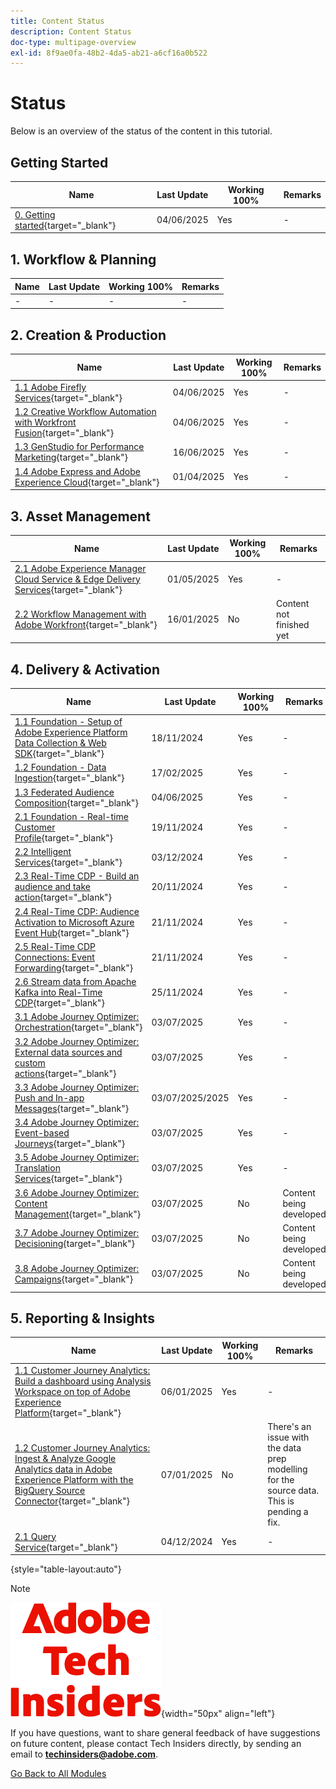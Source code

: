 ```yaml
---
title: Content Status
description: Content Status
doc-type: multipage-overview
exl-id: 8f9ae0fa-48b2-4da5-ab21-a6cf16a0b522
---
```

# Status

Below is an overview of the status of the content in this tutorial.

## Getting Started

| Name                   | Last Update | Working 100% | Remarks |
| ---------------------- | ------------ | ------------ |------------ |
| [0. Getting started](./modules/getting-started/gettingstarted/getting-started.md){target="_blank"} | 04/06/2025  | Yes         | - |

## 1. Workflow & Planning

| Name                   | Last Update | Working 100% | Remarks |
| ---------------------- | ------------ | ------------ |------------ |
| - | -  | -         | - |

## 2. Creation & Production

| Name                   | Last Update | Working 100% | Remarks |
| ---------------------- | ------------ | ------------ |------------ |
| [1.1 Adobe Firefly Services](./modules/creation-production/module1.1/firefly-services.md){target="_blank"} | 04/06/2025  | Yes         | - |
| [1.2 Creative Workflow Automation with Workfront Fusion](./modules/creation-production/module1.2/automation.md){target="_blank"} | 04/06/2025  | Yes         | - |
| [1.3 GenStudio for Performance Marketing](./modules/creation-production/module1.3/genstudio.md){target="_blank"} | 16/06/2025  | Yes         | - |
| [1.4 Adobe Express and Adobe Experience Cloud](./modules/creation-production/module1.4/express.md){target="_blank"} | 01/04/2025  | Yes         | - |


## 3. Asset Management

| Name                   | Last Update | Working 100% | Remarks |
| ---------------------- | ------------ | ------------ |------------ |
| [2.1 Adobe Experience Manager Cloud Service & Edge Delivery Services](./modules/asset-mgmt/module2.1/aemcs.md){target="_blank"} | 01/05/2025  | Yes         | - |
| [2.2 Workflow Management with Adobe Workfront](./modules/asset-mgmt/module2.2/workfront.md){target="_blank"} | 16/01/2025  | No         | Content not finished yet |

## 4. Delivery & Activation

| Name                   | Last Update | Working 100% | Remarks |
| ---------------------- | ------------ | ------------ |------------ |
| [1.1 Foundation - Setup of Adobe Experience Platform Data Collection & Web SDK](./modules/delivery-activation/datacollection/dc1.1/data-ingestion-launch-web-sdk.md){target="_blank"} | 18/11/2024 | Yes         | -|
| [1.2 Foundation - Data Ingestion](./modules/delivery-activation/datacollection/dc1.2/data-ingestion.md){target="_blank"}         | 17/02/2025          | Yes         |-|
| [1.3 Federated Audience Composition](./modules/delivery-activation/datacollection/dc1.3/fac.md){target="_blank"}         | 04/06/2025          | Yes        | - |
| [2.1 Foundation - Real-time Customer Profile](./modules/delivery-activation/rtcdp-b2c/rtcdpb2c-1/real-time-customer-profile.md){target="_blank"}       | 19/11/2024          | Yes         |-|
| [2.2 Intelligent Services](./modules/delivery-activation/rtcdp-b2c/rtcdpb2c-2/intelligent-services.md){target="_blank"}      | 03/12/2024          | Yes        |-|
| [2.3 Real-Time CDP - Build an audience and take action](./modules/delivery-activation/rtcdp-b2c/rtcdpb2c-3/real-time-cdp-build-a-segment-take-action.md){target="_blank"}       | 20/11/2024        | Yes         |-|
| [2.4 Real-Time CDP: Audience Activation to Microsoft Azure Event Hub](./modules/delivery-activation/rtcdp-b2c/rtcdpb2c-4/segment-activation-microsoft-azure-eventhub.md){target="_blank"}      | 21/11/2024        | Yes         |-|
| [2.5 Real-Time CDP Connections: Event Forwarding](./modules/delivery-activation/rtcdp-b2c/rtcdpb2c-5/aep-data-collection-ssf.md){target="_blank"}       | 21/11/2024        | Yes         |-|
| [2.6 Stream data from Apache Kafka into Real-Time CDP](./modules/delivery-activation/rtcdp-b2c/rtcdpb2c-6/aep-apache-kafka.md){target="_blank"}      | 25/11/2024        | Yes        |-|
| [3.1 Adobe Journey Optimizer: Orchestration](./modules/delivery-activation/ajo-b2c/ajob2c-1/journey-orchestration-create-account.md){target="_blank"}     | 03/07/2025       | Yes        |-|
| [3.2 Adobe Journey Optimizer: External data sources and custom actions](./modules/delivery-activation/ajo-b2c/ajob2c-2/journey-orchestration-external-weather-api-sms.md){target="_blank"}     | 03/07/2025       | Yes       |-|
| [3.3 Adobe Journey Optimizer: Push and In-app Messages](./modules/delivery-activation/ajo-b2c/ajob2c-3/ajopushinapp.md){target="_blank"}     | 03/07/2025/2025        | Yes       |-|
| [3.4 Adobe Journey Optimizer: Event-based Journeys](./modules/delivery-activation/ajo-b2c/ajob2c-4/journeyoptimizer.md){target="_blank"}| 03/07/2025        | Yes        |-|
| [3.5 Adobe Journey Optimizer: Translation Services](./modules/delivery-activation/ajo-b2c/ajob2c-5/ajotranslationsvcs.md){target="_blank"}| 03/07/2025        | Yes        |-|
| [3.6 Adobe Journey Optimizer: Content Management](./modules/delivery-activation/ajo-b2c/ajob2c-6/ajocontent.md){target="_blank"}| 03/07/2025        | No        |Content being developed|
| [3.7 Adobe Journey Optimizer: Decisioning](./modules/delivery-activation/ajo-b2c/ajob2c-7/ajo-decisioning.md){target="_blank"}| 03/07/2025        | No        |Content being developed|
| [3.8 Adobe Journey Optimizer: Campaigns](./modules/delivery-activation/ajo-b2c/ajob2c-8/ajocampaigns.md){target="_blank"}| 03/07/2025        | No        |Content being developed|

## 5. Reporting & Insights

| Name                   | Last Update | Working 100% | Remarks |
| ---------------------- | ------------ | ------------ |------------ |
| [1.1 Customer Journey Analytics: Build a dashboard using Analysis Workspace on top of Adobe Experience Platform](./modules/reporting-insights/cja-b2c/cjab2c-1/customer-journey-analytics-build-a-dashboard.md){target="_blank"}      | 06/01/2025        | Yes        | - |
| [1.2 Customer Journey Analytics: Ingest & Analyze Google Analytics data in Adobe Experience Platform with the BigQuery Source Connector](./modules/reporting-insights/cja-b2c/cjab2c-2/customer-journey-analytics-bigquery-gcp.md){target="_blank"}      | 07/01/2025        | No        | There's an issue with the data prep modelling for the source data. This is pending a fix. |
| [2.1 Query Service](./modules/reporting-insights/datadistiller/dd-1/query-service.md){target="_blank"}      | 04/12/2024        | Yes        |-|

{style="table-layout:auto"}

>[!NOTE]
>
>![Tech Insiders](./assets/images/techinsiders.png){width="50px" align="left"}
>
>If you have questions, want to share general feedback of have suggestions on future content, please contact Tech Insiders directly, by sending an email to **techinsiders@adobe.com**.

[Go Back to All Modules](./overview.md)
